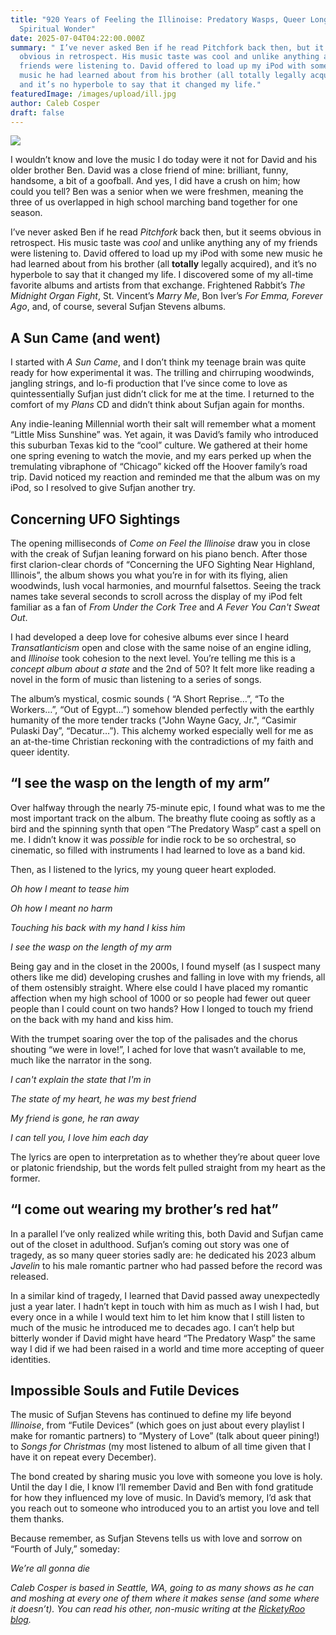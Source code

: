 ```yaml
---
title: "920 Years of Feeling the Illinoise: Predatory Wasps, Queer Longing, and
  Spiritual Wonder"
date: 2025-07-04T04:22:00.000Z
summary: " I’ve never asked Ben if he read Pitchfork back then, but it seems
  obvious in retrospect. His music taste was cool and unlike anything any of my
  friends were listening to. David offered to load up my iPod with some new
  music he had learned about from his brother (all totally legally acquired),
  and it’s no hyperbole to say that it changed my life."
featuredImage: /images/upload/ill.jpg
author: Caleb Cosper
draft: false
---
```

![](/images/upload/ill.jpg)

I wouldn’t know and love the music I do today were it not for David and his older brother Ben. David was a close friend of mine: brilliant, funny, handsome, a bit of a goofball. And yes, I did have a crush on him; how could you tell? Ben was a senior when we were freshmen, meaning the three of us overlapped in high school marching band together for one season.

I’ve never asked Ben if he read *Pitchfork* back then, but it seems obvious in retrospect. His music taste was *cool* and unlike anything any of my friends were listening to. David offered to load up my iPod with some new music he had learned about from his brother (all **totally** legally acquired), and it’s no hyperbole to say that it changed my life. I discovered some of my all-time favorite albums and artists from that exchange. Frightened Rabbit’s *The Midnight Organ Fight*, St. Vincent’s *Marry Me*, Bon Iver’s *For Emma, Forever Ago*, and, of course, several Sufjan Stevens albums.

## **A Sun Came (and went)**

I started with *A Sun Came*, and I don’t think my teenage brain was quite ready for how experimental it was. The trilling and chirruping woodwinds, jangling strings, and lo-fi production that I’ve since come to love as quintessentially Sufjan just didn’t click for me at the time. I returned to the comfort of my *Plans* CD and didn’t think about Sufjan again for months.

Any indie-leaning Millennial worth their salt will remember what a moment “Little Miss Sunshine” was. Yet again, it was David’s family who introduced this suburban Texas kid to the “cool” culture. We gathered at their home one spring evening to watch the movie, and my ears perked up when the tremulating vibraphone of “Chicago” kicked off the Hoover family’s road trip. David noticed my reaction and reminded me that the album was on my iPod, so I resolved to give Sufjan another try.

## **Concerning UFO Sightings**

The opening milliseconds of *Come on Feel the Illinoise* draw you in close with the creak of Sufjan leaning forward on his piano bench. After those first clarion-clear chords of “Concerning the UFO Sighting Near Highland, Illinois”, the album shows you what you’re in for with its flying, alien woodwinds, lush vocal harmonies, and mournful falsettos. Seeing the track names take several seconds to scroll across the display of my iPod felt familiar as a fan of *From Under the Cork Tree* and *A Fever You Can't Sweat Out*.

I had developed a deep love for cohesive albums ever since I heard *Transatlanticism* open and close with the same noise of an engine idling, and *Illinoise* took cohesion to the next level. You’re telling me this is a *concept album about a state* and the 2nd of 50? It felt more like reading a novel in the form of music than listening to a series of songs.

The album’s mystical, cosmic sounds ( “A Short Reprise…”, “To the Workers…”, “Out of Egypt…”) somehow blended perfectly with the earthly humanity of the more tender tracks ("John Wayne Gacy, Jr.", “Casimir Pulaski Day”, “Decatur…”). This alchemy worked especially well for me as an at-the-time Christian reckoning with the contradictions of my faith and queer identity.

## **“I see the wasp on the length of my arm”**

Over halfway through the nearly 75-minute epic, I found what was to me the most important track on the album. The breathy flute cooing as softly as a bird and the spinning synth that open “The Predatory Wasp” cast a spell on me. I didn’t know it was *possible* for indie rock to be so orchestral, so cinematic, so filled with instruments I had learned to love as a band kid. 

Then, as I listened to the lyrics, my young queer heart exploded.

*Oh how I meant to tease him*

*Oh how I meant no harm*

*Touching his back with my hand I kiss him*

*I see the wasp on the length of my arm*

Being gay and in the closet in the 2000s, I found myself (as I suspect many others like me did) developing crushes and falling in love with my friends, all of them ostensibly straight. Where else could I have placed my romantic affection when my high school of 1000 or so people had fewer out queer people than I could count on two hands? How I longed to touch my friend on the back with my hand and kiss him.

With the trumpet soaring over the top of the palisades and the chorus shouting “we were in love!”, I ached for love that wasn’t available to me, much like the narrator in the song.

*I can't explain the state that I'm in*

*The state of my heart, he was my best friend*

*My friend is gone, he ran away*

*I can tell you, I love him each day*

The lyrics are open to interpretation as to whether they’re about queer love or platonic friendship, but the words felt pulled straight from my heart as the former.

## **“I come out wearing my brother’s red hat”**

In a parallel I’ve only realized while writing this, both David and Sufjan came out of the closet in adulthood. Sufjan’s coming out story was one of tragedy, as so many queer stories sadly are: he dedicated his 2023 album *Javelin* to his male romantic partner who had passed before the record was released.

In a similar kind of tragedy, I learned that David passed away unexpectedly just a year later. I hadn’t kept in touch with him as much as I wish I had, but every once in a while I would text him to let him know that I still listen to much of the music he introduced me to decades ago. I can’t help but bitterly wonder if David might have heard “The Predatory Wasp” the same way I did if we had been raised in a world and time more accepting of queer identities.

## **Impossible Souls and Futile Devices**

The music of Sufjan Stevens has continued to define my life beyond *Illinoise*, from “Futile Devices” (which goes on just about every playlist I make for romantic partners) to “Mystery of Love” (talk about queer pining!) to *Songs for Christmas* (my most listened to album of all time given that I have it on repeat every December).

The bond created by sharing music you love with someone you love is holy. Until the day I die, I know I’ll remember David and Ben with fond gratitude for how they influenced my love of music. In David’s memory, I’d ask that you reach out to someone who introduced you to an artist you love and tell them thanks. 

Because remember, as Sufjan Stevens tells us with love and sorrow on “Fourth of July,” someday: 

*We’re all gonna die*

*Caleb Cosper is based in Seattle, WA, going to as many shows as he can and moshing at every one of them where it makes sense (and some where it doesn’t). You can read his other, non-music writing at the [RicketyRoo blog](https://ricketyroo.com/author/caleb/).*
